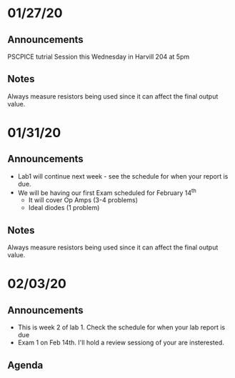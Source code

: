 # 01/27/20
## Announcements
PSCPICE tutrial Session this Wednesday in Harvill 204 at 5pm

## Notes
Always measure resistors being used since it can affect the final output value.

# 01/31/20
## Announcements
- Lab1 will continue next week - see the schedule for when your report is due.
- We will be having our first Exam scheduled for February 14<sup>th</sup>
  - It will cover Op Amps (3-4 problems)
  - Ideal diodes (1 problem)

## Notes
Always measure resistors being used since it can affect the final output value.

# 02/03/20
## Announcements
- This is week 2 of lab 1. Check the schedule for when your lab report is due
- Exam 1 on Feb 14th. I'll hold a review sessiong of your are insterested.

## Agenda
